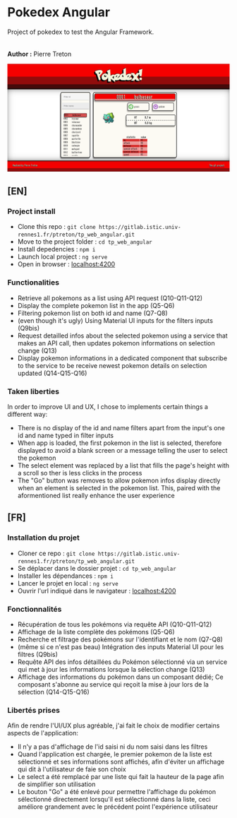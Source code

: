 # Pokedex Angular

Project of pokedex to test the Angular Framework.
######
**Author :** Pierre Treton

![alt text](./UI.png)

## [EN]

### Project install

* Clone this repo : `git clone https://gitlab.istic.univ-rennes1.fr/ptreton/tp_web_angular.git`
* Move to the project folder : `cd tp_web_angular`
* Install depedencies : `npm i`
* Launch local project : `ng serve`
* Open in browser : [localhost:4200](http://localhost:4200)

### Functionalities

* Retrieve all pokemons as a list using API request (Q10-Q11-Q12)
* Display the complete pokemon list in the app (Q5-Q6)
* Filtering pokemon list on both id and name (Q7-Q8)
* (even though it's ugly) Using Material UI inputs for the filters inputs (Q9bis)
* Request detailled infos about the selected pokemon using a service that makes an API call, then updates pokemon informations on selection change (Q13)
* Display pokemon informations in a dedicated component that subscribe to the service to be receive newest pokemon details on selection updated (Q14-Q15-Q16)

### Taken liberties

In order to improve UI and UX, I chose to implements certain things a different way:

* There is no display of the id and name filters apart from the input's one id and name typed in filter inputs
* When app is loaded, the first pokemon in the list is selected, therefore displayed to avoid a blank screen or a message telling the user to select the pokemon  
* The select element was replaced by a list that fills the page's height with a scroll so ther is less clicks in the process
* The "Go" button was removes to allow pokemon infos display directly when an element is selected in the pokemon list. This, paired with the aformentioned list really enhance the user experience

## [FR]

### Installation du projet

* Cloner ce repo : `git clone https://gitlab.istic.univ-rennes1.fr/ptreton/tp_web_angular.git`
* Se déplacer dans le dossier projet : `cd tp_web_angular`
* Installer les dépendances : `npm i`
* Lancer le projet en local : `ng serve`
* Ouvrir l'url indiqué dans le navigateur : [localhost:4200](http://localhost:4200)

### Fonctionnalités

* Récupération de tous les pokémons via requête API (Q10-Q11-Q12)
* Affichage de la liste complète des pokémons (Q5-Q6)
* Recherche et filtrage des pokémons sur l'identifiant et le nom (Q7-Q8)
* (même si ce n'est pas beau) Intégration des inputs Material UI pour les filtres (Q9bis)
* Requête API des infos détaillées du Pokémon sélectionné via un service qui met à jour les informations lorsque la sélection change (Q13)
* Affichage des informations du pokémon dans un composant dédié; Ce composant s'abonne au service qui reçoit la mise à jour lors de la sélection (Q14-Q15-Q16)

### Libertés prises

Afin de rendre l'UI/UX plus agréable, j'ai fait le choix de modifier certains aspects de l'application:

* Il n'y a pas d'affichage de l'id saisi ni du nom saisi dans les filtres
* Quand l'application est chargée, le premier pokemon de la liste est sélectionné et ses informations sont affichés, afin d'éviter un affichage qui dit à l'utilisateur de faie son choix
* Le select a été remplacé par une liste qui fait la hauteur de la page afin de simplifier son utilisation
* Le bouton "Go" a été enlevé pour permettre l'affichage du pokémon sélectionné directement lorsqu'il est sélectionné dans la liste, ceci améliore grandement avec le précédent point l'expérience utilisateur

